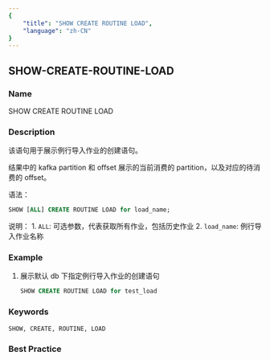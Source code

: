 ```yaml
---
{
    "title": "SHOW CREATE ROUTINE LOAD",
    "language": "zh-CN"
}
---
```


<!--
Licensed to the Apache Software Foundation (ASF) under one
or more contributor license agreements.  See the NOTICE file
distributed with this work for additional information
regarding copyright ownership.  The ASF licenses this file
to you under the Apache License, Version 2.0 (the
"License"); you may not use this file except in compliance
with the License.  You may obtain a copy of the License at

  http://www.apache.org/licenses/LICENSE-2.0

Unless required by applicable law or agreed to in writing,
software distributed under the License is distributed on an
"AS IS" BASIS, WITHOUT WARRANTIES OR CONDITIONS OF ANY
KIND, either express or implied.  See the License for the
specific language governing permissions and limitations
under the License.
-->

## SHOW-CREATE-ROUTINE-LOAD

### Name

SHOW CREATE ROUTINE LOAD

### Description

该语句用于展示例行导入作业的创建语句。

结果中的 kafka partition 和 offset 展示的当前消费的 partition，以及对应的待消费的 offset。

语法：

```sql
SHOW [ALL] CREATE ROUTINE LOAD for load_name;
```

说明：
          1. `ALL`: 可选参数，代表获取所有作业，包括历史作业
          2.  `load_name`: 例行导入作业名称

### Example

1. 展示默认 db 下指定例行导入作业的创建语句

   ```sql
   SHOW CREATE ROUTINE LOAD for test_load
   ```

### Keywords

    SHOW, CREATE, ROUTINE, LOAD

### Best Practice

